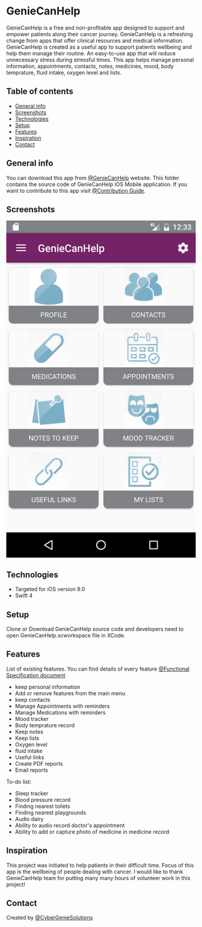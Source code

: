 # GenieCanHelp
GenieCanHelp is a free and non-profitable app designed to support and empower patients along their cancer journey. GenieCanHelp is a refreshing change from apps that offer clinical resources and medical information. GenieCanHelp is created as a useful app to support patients wellbeing and help them manage their routine. An easy-to-use app that will reduce unnecessary stress during stressful times. This app helps manage personal information, appointments, contacts, notes, medicines, mood, body temprature, fluid intake, oxygen level and lists. 

## Table of contents
* [General info](#general-info)
* [Screenshots](#screenshots)
* [Technologies](#technologies)
* [Setup](#setup)
* [Features](#features)
* [Inspiration](#inspiration)
* [Contact](#contact)

## General info
You can download this app from [@GenieCanHelp](http://geniecanhelpapp.com/) website. 
This folder contains the source code of GenieCanHelp iOS Mobile application. If you want to contribute to this app visit [@Contribution Guide](https://github.com/CyberGenieSolutions/GenieCancerHelpIOSApp/blob/master/CONTRIBUTING.md). 

## Screenshots
![Example screenshot](./docs/screenshot_main.png)

## Technologies
* Targeted for iOS version 9.0 
* Swift 4

## Setup
Clone or Download GenieCanHelp source code and developers need to open GenieCanHelp.xcworkspace file in XCode.

## Features
List of existing features. You can find details of every feature [@Functional Specification document](https://github.com/CyberGenieSolutions/GenieCancerHelpIOSApp/tree/master/docs/)
* keep personal information
* Add or remove features from the main menu
* keep contacts
* Manage Appointments with reminders
* Manage Medications with reminders
* Mood tracker
* Body temprature record
* Keep notes
* Keep lists
* Oxygen level
* fluid intake
* Useful links
* Create PDF reports
* Email reports

To-do list:
* Sleep tracker
* Blood pressure record
* Finding nearest toilets
* Finding nearest playgrounds
* Audio dairy
* Ability to audio record doctor's appointment
* Ability to add or capture photo of medicine in medicine record

## Inspiration
This project was initiated to help patients in their difficult time. Focus of this app is the wellbeing of people dealing with cancer. I would like to thank GenieCanHelp team for putting many many hours of volunteer work in this project! 

## Contact
Created by [@CyberGenieSolutions](http://www.cybergeniesolutions.com/)
